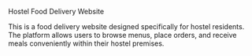 Hostel Food Delivery Website


This is a food delivery website designed specifically for hostel residents. The platform allows users to browse menus, place orders, and receive meals conveniently within their hostel premises.